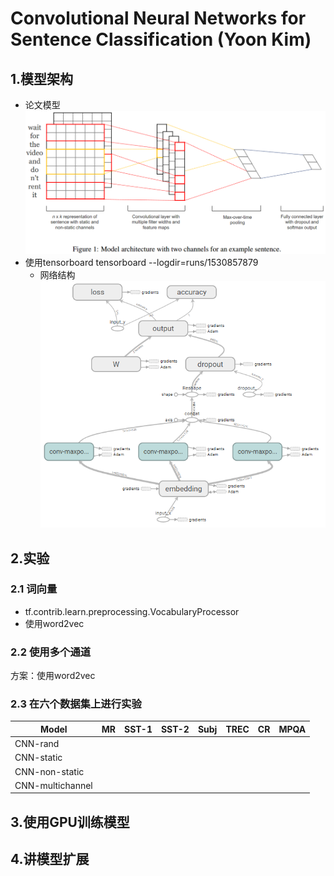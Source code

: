 # Convolutional Neural Networks for Sentence Classification (Yoon Kim)
## 1.模型架构
- 论文模型
![](pictures/model_architecture.png)
- 使用tensorboard
tensorboard --logdir=runs/1530857879
    - 网络结构<br/>
![](pictures/net_structure.png)
## 2.实验
### 2.1 词向量
- tf.contrib.learn.preprocessing.VocabularyProcessor
- 使用word2vec
### 2.2 使用多个通道
方案：使用word2vec
### 2.3 在六个数据集上进行实验

| Model | MR | SST-1 | SST-2 | Subj | TREC | CR | MPQA |
| ------| ---| ------| ------| -----| -----| ---| -----|
| CNN-rand |  |  |  |  |  |  |  |
| CNN-static |  |  |  |  |  |  |  |
| CNN-non-static |  |  |  |  |  |  |  |
| CNN-multichannel |  |  |  |  |  |  |  |

## 3.使用GPU训练模型
## 4.讲模型扩展